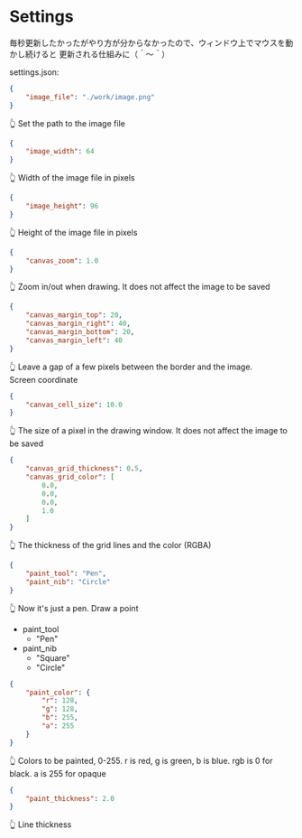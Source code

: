 # Settings

毎秒更新したかったがやり方が分からなかったので、ウィンドウ上でマウスを動かし続けると 更新される仕組みに（＾～＾）  

settings.json:  

```json
{
    "image_file": "./work/image.png"
}
```

👆 Set the path to the image file  

```json
{
    "image_width": 64
}
```

👆 Width of the image file in pixels  

```json
{
    "image_height": 96
}
```

👆 Height of the image file in pixels  

```json
{
    "canvas_zoom": 1.0
}
```

👆 Zoom in/out when drawing. It does not affect the image to be saved  

```json
{
    "canvas_margin_top": 20,
    "canvas_margin_right": 40,
    "canvas_margin_bottom": 20,
    "canvas_margin_left": 40
}
```

👆 Leave a gap of a few pixels between the border and the image.  
Screen coordinate  

```json
{
    "canvas_cell_size": 10.0
}
```

👆 The size of a pixel in the drawing window. It does not affect the image to be saved  

```json
{
    "canvas_grid_thickness": 0.5,
    "canvas_grid_color": [
        0.0,
        0.0,
        0.0,
        1.0
    ]
}
```

👆 The thickness of the grid lines and the color (RGBA)  

```json
{
    "paint_tool": "Pen",
    "paint_nib": "Circle"
}
```

👆 Now it's just a pen. Draw a point  

* paint_tool
  * "Pen"
* paint_nib
  * "Square"
  * "Circle"

```json
{
    "paint_color": {
        "r": 128,
        "g": 128,
        "b": 255,
        "a": 255
    }
}
```

👆 Colors to be painted, 0-255. r is red, g is green, b is blue. rgb is 0 for black. a is 255 for opaque

```json
{
    "paint_thickness": 2.0
}
```

👆 Line thickness

